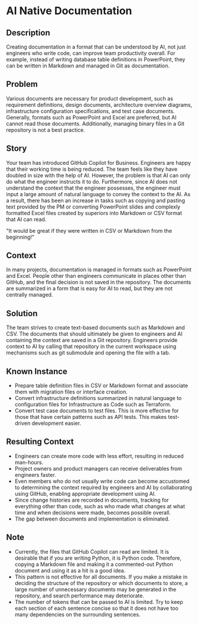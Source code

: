 # AI Native Documentation

## Description

Creating documentation in a format that can be understood by AI, not just engineers who write code, can improve team productivity overall. For example, instead of writing database table definitions in PowerPoint, they can be written in Markdown and managed in Git as documentation.

## Problem

Various documents are necessary for product development, such as requirement definitions, design documents, architecture overview diagrams, infrastructure configuration specifications, and test case documents. Generally, formats such as PowerPoint and Excel are preferred, but AI cannot read those documents. Additionally, managing binary files in a Git repository is not a best practice.

## Story

Your team has introduced GitHub Copilot for Business. Engineers are happy that their working time is being reduced. The team feels like they have doubled in size with the help of AI. However, the problem is that AI can only do what the engineer instructs it to do. Furthermore, since AI does not understand the context that the engineer possesses, the engineer must input a large amount of natural language to convey the context to the AI. As a result, there has been an increase in tasks such as copying and pasting text provided by the PM or converting PowerPoint slides and complexly formatted Excel files created by superiors into Markdown or CSV format that AI can read.

"It would be great if they were written in CSV or Markdown from the beginning!"

## Context

In many projects, documentation is managed in formats such as PowerPoint and Excel. People other than engineers communicate in places other than GitHub, and the final decision is not saved in the repository. The documents are summarized in a form that is easy for AI to read, but they are not centrally managed.

## Solution

The team strives to create text-based documents such as Markdown and CSV. The documents that should ultimately be given to engineers and AI containing the context are saved in a Git repository. Engineers provide context to AI by calling that repository in the current workspace using mechanisms such as git submodule and opening the file with a tab.

## Known Instance

* Prepare table definition files in CSV or Markdown format and associate them with migration files or interface creation.
* Convert infrastructure definitions summarized in natural language to configuration files for Infrastructure as Code such as Terraform.
* Convert test case documents to test files. This is more effective for those that have certain patterns such as API tests. This makes test-driven development easier.

## Resulting Context

* Engineers can create more code with less effort, resulting in reduced man-hours.
* Project owners and product managers can receive deliverables from engineers faster.
* Even members who do not usually write code can become accustomed to determining the context required by engineers and AI by collaborating using GitHub, enabling appropriate development using AI.
* Since change histories are recorded in documents, tracking for everything other than code, such as who made what changes at what time and when decisions were made, becomes possible overall.
* The gap between documents and implementation is eliminated.

## Note

* Currently, the files that GitHub Copilot can read are limited. It is desirable that if you are writing Python, it is Python code. Therefore, copying a Markdown file and making it a commented-out Python document and using it as a hit is a good idea.
* This pattern is not effective for all documents. If you make a mistake in deciding the structure of the repository or which documents to store, a large number of unnecessary documents may be generated in the repository, and search performance may deteriorate.
* The number of tokens that can be passed to AI is limited. Try to keep each section of each sentence concise so that it does not have too many dependencies on the surrounding sentences.
